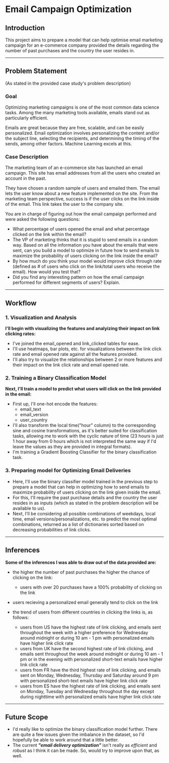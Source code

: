 # Email Campaign Optimization

## Introduction

This project aims to prepare a model that can help optimise email marketing campaign for an e-commerce company provided the details regarding the number of past purchases and the country the user resides in.

---

## Problem Statement

(As stated in the provided case study's problem description)

### Goal
Optimizing marketing campaigns is one of the most common data science tasks. Among the many marketing tools available, emails stand out as particularly efficient.

Emails are great because they are free, scalable, and can be easily personalized. Email optimization involves personalizing the content and/or the subject line, selecting the recipients, and determining the timing of the sends, among other factors. Machine Learning excels at this.

### Case Description

The marketing team of an e-commerce site has launched an email campaign. This site has email addresses from all the users who created an account in the past.

They have chosen a random sample of users and emailed them. The email lets the user know about a new feature implemented on the site. From the marketing team perspective, success is if the user clicks on the link inside of the email. This link takes the user to the company site.

You are in charge of figuring out how the email campaign performed and were asked the following questions:

- What percentage of users opened the email and what percentage clicked on the link within the email?
- The VP of marketing thinks that it is stupid to send emails in a random way. Based on all the information you have about the emails that were sent, can you build a model to optimize in future how to send emails to maximize the probability of users clicking on the link inside the email?
- By how much do you think your model would improve click through rate (defined as # of users who click on the link/total users who receive the email). How would you test that?
- Did you find any interesting pattern on how the email campaign performed for different segments of users? Explain.

---

## Workflow

### 1. Visualization and Analysis

**I'll begin with visualizing the features and analyizing their impact on link clicking rates:**

 - I've joined the email_opened and link_clicked tables for ease.
 - I'll use heatmaps, bar plots, etc. for visualizations between the link click rate and email opened rate against all the features provided.
 - I'll also try to visualize the relationships between 2 or more features and their impact on the link click rate and email opened rate.

### 2. Training a Binary Classification Model

**Next, I'll train a model to predict what users will click on the link provided in the email:**

 - First up, I'll one-hot encode the features:
    - email_text
    - email_version
    - user_country
 - I'll also transform the local time("hour" column) to the corresponding sine and cosine transformations, as it's better suited for classification tasks, allowing me to work with the cyclic nature of time (23 hours is just 1 hour away from 0 hours which is not interpreted the same way if I'd leave the values as they are provided in integral formats).
 - I'm training a Gradient Boosting Classifier for the binary classification task.

### 3. Preparing model for Optimizing Email Deliveries

- Here, I'll use the binary classifier model trained in the previous step to prepare a model that can help in optimizing how to send emails to maximize probability of users clicking on the link given inside the email.
- For this, I'll require the past purchase details and the country the user resides in as inputs (which as stated in the problem description will be available to us).
- Next, I'll be considering all possible combinations of weekdays, local time, email versions/personalizations, etc. to predict the most optimal combinations, returned as a list of dictionaries sorted based on decreasing probabilities of link clicks.

---

## Inferences

**Some of the inferences I was able to draw out of the data provided are:**

- the higher the number of past purchases the higher the chance of clicking on the link:
    - users with over 20 purchases have a 100% probability of clicking on the link

- users recieving a personalized email generally tend to click on the link

- the trend of users from different countries in clicking the links is, as follows:
    - users from US have the highest rate of link clicking, and emails sent throughout the week with a higher preference for Wednesday around midnight or during 10 am - 1 pm with personalized emails have higher link click rate
    - users from UK have the second highest rate of link clicking, and emails sent throughout the week around midnight or during 10 am - 1 pm or in the evening with personalized short-text emails have higher link click rate
    - users from FR have the third highest rate of link clicking, and emails sent on Monday, Wednesday, Thursday and Saturday around 9 pm with personalized short-text emails have higher link click rate
    - users from ES have the highest rate of link clicking, and emails sent on Monday, Tuesday and Wednesday throughout the day except during nighttime with personalized emails have higher link click rate

---

## Future Scope

- I'd really like to optimize the binary classification model further. There are quite a few issues given the imbalance in the dataset, so I'd hopefully be able to work around that a little better.
- The current ***"email delivery optimization"*** isn't really as *efficient* and *robust* as I think it can be made. So, would try to improve upon that, as well.